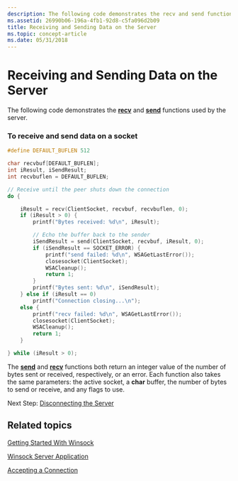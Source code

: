 ```yaml
---
description: The following code demonstrates the recv and send functions used by the server.
ms.assetid: 26990b06-196a-4fb1-92d8-c5fa096d2b09
title: Receiving and Sending Data on the Server
ms.topic: concept-article
ms.date: 05/31/2018
---
```


# Receiving and Sending Data on the Server

The following code demonstrates the [**recv**](/windows/desktop/api/winsock/nf-winsock-recv) and [**send**](/windows/desktop/api/Winsock2/nf-winsock2-send) functions used by the server.

### To receive and send data on a socket


```C++
#define DEFAULT_BUFLEN 512

char recvbuf[DEFAULT_BUFLEN];
int iResult, iSendResult;
int recvbuflen = DEFAULT_BUFLEN;

// Receive until the peer shuts down the connection
do {

    iResult = recv(ClientSocket, recvbuf, recvbuflen, 0);
    if (iResult > 0) {
        printf("Bytes received: %d\n", iResult);

        // Echo the buffer back to the sender
        iSendResult = send(ClientSocket, recvbuf, iResult, 0);
        if (iSendResult == SOCKET_ERROR) {
            printf("send failed: %d\n", WSAGetLastError());
            closesocket(ClientSocket);
            WSACleanup();
            return 1;
        }
        printf("Bytes sent: %d\n", iSendResult);
    } else if (iResult == 0)
        printf("Connection closing...\n");
    else {
        printf("recv failed: %d\n", WSAGetLastError());
        closesocket(ClientSocket);
        WSACleanup();
        return 1;
    }

} while (iResult > 0);
```



The [**send**](/windows/desktop/api/Winsock2/nf-winsock2-send) and [**recv**](/windows/desktop/api/winsock/nf-winsock-recv) functions both return an integer value of the number of bytes sent or received, respectively, or an error. Each function also takes the same parameters: the active socket, a **char** buffer, the number of bytes to send or receive, and any flags to use.

Next Step: [Disconnecting the Server](disconnecting-the-server.md)

## Related topics

<dl> <dt>

[Getting Started With Winsock](getting-started-with-winsock.md)
</dt> <dt>

[Winsock Server Application](winsock-server-application.md)
</dt> <dt>

[Accepting a Connection](accepting-a-connection.md)
</dt> </dl>

 

 



